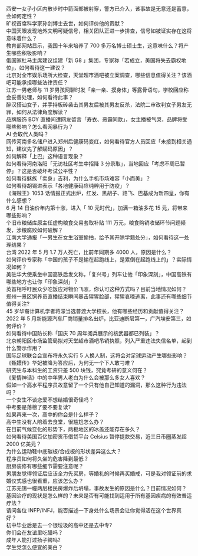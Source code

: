 西安一女子小区内散步时中箭面部被射穿，警方已介入，该事故是无意还是蓄意，会如何定性？  
旷视首席科学家孙剑博士去世，如何评价他的贡献？  
中国天眼发现地外文明可疑信号，相关团队正进一步排查，信号如被证实存在这将意味着什么？  
教育部网站显示，我国十年来培养了 700 多万名博士硕士生，这意味什么？将产生哪些积极影响？  
俄国家杜马主席建议组建「新 G8 」集团，专家称「若成立，美国将失去霸权地位」，如何看待这一建议？  
北京对全市娱乐场所大检查，天堂超市酒吧被立案调查，哪些信息值得关注？该酒吧可能承担哪些法律责任？  
江苏一男老师与 11 岁男孩网聊时发「亲一亲、摸身体」等露骨语句，学校回应称会妥善处理，如何看待此事？  
醉汉搭讪女子，并手持板砖袭击其男友后被其男友反杀，法院二审改判女子男友无罪，如何从法律角度解读？  
品牌服饰 BOY 直播间遭网友留言「寿衣、恶霸同款」，女主播被气哭，品牌将受哪些影响？怎么看网暴行为？  
AI 会取代人类吗？  
网传河南多名储户进入郑州后健康码变红，如何看待官方人员回应「未接到相关通知，建议先了解赋码原因」？  
如何解释「上巴」这种语言现象？  
如何看待河南洛阳「无访社区考生中招降 3 分录取」，当地回应「考虑不周已暂停」？这是否破坏考试公平性？  
如何看待魅族「卖身」吉利，为什么手机市场难容「小而美」？  
如何看待胡锡进表示「各地健康码应纯粹用于防疫」？  
《海贼王》1053 话情报正式出炉，红发、黑胡子、路飞、巴基成为新四皇，你有什么感想？  
6 月 14 日油价年内第十涨，进入「 10 元时代」，加满一箱油多花 15 元，将带来哪些影响？  
个旧市粮储库原主任虚构粮食交易套取补贴 111 万元，粮食购销收储环节问题频发，涉粮腐败如何破解？  
江南大学通报「一男生在女生浴室偷拍，给予其开除学籍处分」，如何看待这一处理结果？  
台湾 2022 年 5 月 1.7 万人死亡，比前年同期多 4000 人，原因是什么？  
如何评价专家称「中国的孩子不是输在起跑线上，是累倒在起跑线上的」？实际情况如何？  
美驻华大使乘坐中国高铁后发文称，「复兴号」列车让他「印象深刻」，中国高铁有哪些地方也让你「印象深刻」？  
英首相呼吁民众少吃饭应对物价飞涨，你认可这种方式吗？目前当地情况如何？  
郑州一景区饲养员直播结束瞬间暴击猩猩脸部，猩猩哀嚎逃离，此事还有哪些细节值得关注?  
45 岁华裔计算机学者蒋濛当选普渡大学校长，他有哪些经历和贡献值得关注？  
2022 年 5 月新能源汽车厂商销量排名出炉，比亚迪断层第一，广汽埃安第三，如何评价？  
如何看待中国防长称「国庆 70 周年阅兵展示的核武器都已列装」？  
北京朝阳区市场监管局拟对天堂超市酒吧吊销执照，列入严重违法失信名单，起到什么警示作用？  
国际足球联合会宣布将永久实行 5 人换人制，这将会对足球运动产生哪些影响？  
《甄嬛传》华妃被降为答应后，为何无一个下人敢刁难？  
研究生与本科生的工资只差 500 块钱，究竟考研的意义何在？  
《爱情神话》中的中年男人老白为什么会被那么多女人喜欢？  
假如一个高水平程序员故意留了一个只有他自己知道的漏洞，那么这种行为违法吗？  
一个女生不谈恋爱不想结婚很奇怪吗？  
中考要是落榜了要不要复读?  
如果再来一次，高中的你会是什么样子？  
高中生没有人陪着去食堂，很尴尬怎么办？  
在目前气候变化的形势下，两极地区的冰盖还能存在多久？  
如何看待美国百亿加密货币借贷平台 Celsius 暂停提款交易，近三日币圈蒸发超 2000 亿美元？  
为什么运动鞋中底碳板/合成板的形状差异这么大？  
程序员如何将久坐的危害降到最低？  
厨房装修有哪些细节需要注意呢？  
男朋友觉得领证后应该全力先买房，等婚礼的时候再买婚戒，可是我对领证前的求婚仪式感也很看重，应该怎么办？  
江苏无锡一幢两层楼民房爆炸后坍塌，事故发生的原因是什么？目前情况如何？  
基因治疗的现状是怎么样的？未来是否有可能找到适用于所有基因疾病的有效普适疗法？  
请问各位 INFP/INFJ，能否描述一下身处什么场景会让你觉得活在这个世界真好？  
初中毕业后是去一个很垃圾的高中还是去中专?  
你们会在友谊里吃醋吗？  
成年人能打过扬子鳄吗?  
学生党怎么便宜的美白？  
